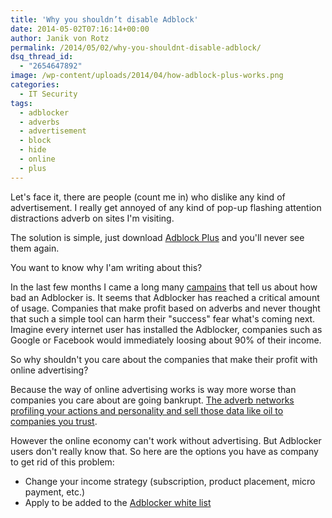 ```yaml
---
title: 'Why you shouldn’t disable Adblock'
date: 2014-05-02T07:16:14+00:00
author: Janik von Rotz
permalink: /2014/05/02/why-you-shouldnt-disable-adblock/
dsq_thread_id:
  - "2654647892"
image: /wp-content/uploads/2014/04/how-adblock-plus-works.png
categories:
  - IT Security
tags:
  - adblocker
  - adverbs
  - advertisement
  - block
  - hide
  - online
  - plus
---
```

Let's face it, there are people (count me in) who dislike any kind of advertisement.
I really get annoyed of any kind of pop-up flashing attention distractions adverb on sites I'm visiting.

The solution is simple, just download [Adblock Plus](https://adblockplus.org) and you'll never see them again.

You want to know why I'am writing about this?
<!--more-->
In the last few months I came a long many [campains](http://www.browsersicherheit.info/) that tell us about how bad an Adblocker is.
It seems that Adblocker has reached a critical amount of usage.
Companies that make profit based on adverbs and never thought that such a simple tool can harm their "success" fear what's coming next.
Imagine every internet user has installed the Adblocker, companies such as Google or Facebook would immediately loosing about 90% of their income.

So why shouldn't you care about the companies that make their profit with online advertising?

Because the way of online advertising works is way more worse than companies you care about are going bankrupt.
[The adverb networks profiling your actions and personality and sell those data like oil to companies you trust](http://donttrack.us/).

However the online economy can't work without advertising. But Adblocker users don't really know that.
So here are the options you have as company to get rid of this problem:

* Change your income strategy (subscription, product placement, micro payment, etc.)
* Apply to be added to the [Adblocker white list](https://eyeo.com/acceptable-ads-application.html)

